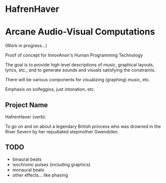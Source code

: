 # HafrenHaver
Arcane Audio-Visual Computations
==========
(Work in progress...)

Proof of concept for InnovAnon's Human Programming Technology

The goal is to provide high level descriptions of music, graphical layouts,
lyrics, etc., and to generate sounds and visuals satisfying the constraints.

There will be various components for visualizing (graphing) music, etc.

Emphasis on solfeggios, just intonation, etc.

Project Name
----------
HafrenHaver (verb):

To go on and on about a legendary British princess who was drowned
in the River Severn by her repudiated stepmother Gwendolen.

TODO
----------
- binaural beats
- isochronic pulses (including graphics)
- monaural beats
- other effects... like phasing
